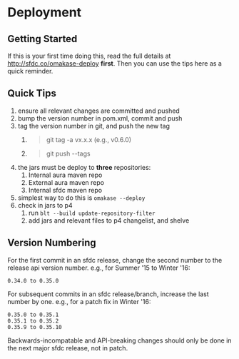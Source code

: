 Deployment
==========

Getting Started
---------------
If this is your first time doing this, read the full details at http://sfdc.co/omakase-deploy **first**.
Then you can use the tips here as a quick reminder.


Quick Tips
----------
1. ensure all relevant changes are committed and pushed
2. bump the version number in pom.xml, commit and push
2. tag the version number in git, and push the new tag
    1. > git tag -a vx.x.x (e.g., v0.6.0)
    2. > git push --tags <repo>
3. the jars must be deploy to **three** repositories:
    1. Internal aura maven repo
    2. External aura maven repo
    3. Internal sfdc maven repo
4. simplest way to do this is `omakase --deploy`
5. check in jars to p4
    1. run `blt --build update-repository-filter`
    2. add jars and relevant files to p4 changelist, and shelve

Version Numbering
-----------------
For the first commit in an sfdc release, change the second number to the release api version number.
e.g., for Summer '15 to Winter '16:

    0.34.0 to 0.35.0

For subsequent commits in an sfdc release/branch, increase the last number by one.
e.g., for a patch fix in Winter '16:
    
    0.35.0 to 0.35.1
    0.35.1 to 0.35.2
    0.35.9 to 0.35.10

Backwards-incompatable and API-breaking changes should only be done in the next major sfdc release, not in patch.

